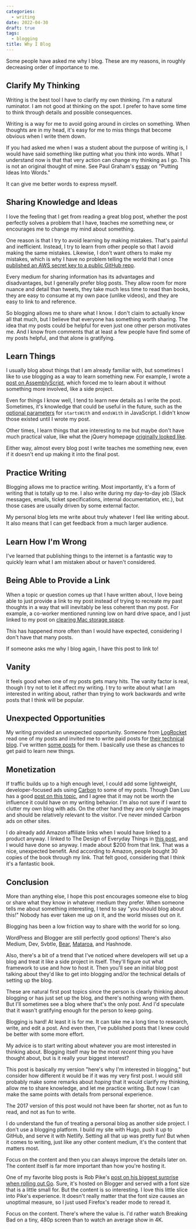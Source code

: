 ```yaml
---
categories:
  - writing
date: 2022-04-30
draft: true
tags:
  - blogging
title: Why I Blog
---
```


Some people have asked me why I blog. These are my reasons, in roughly decreasing
order of importance to me.

## Clarify My Thinking

Writing is the best tool I have to clarify my own thinking. I'm a natural
ruminator. I am not good at thinking on the spot. I prefer to have some time to
think through details and possible consequences.

Writing is a way for me to avoid going around in circles on something. When
thoughts are in my head, it's easy for me to miss things that become obvious
when I write them down.

If you had asked me when I was a student about the purpose of writing is, I
would have said something like putting what you think into words. What I
understand now is that that very action can change my thinking as I go. This is
not an original thought of mine. See Paul Graham's
[essay](http://www.paulgraham.com/words.html) on "Putting Ideas Into Words."

It can give me better words to express myself.

## Sharing Knowledge and Ideas

I love the feeling that I get from reading a great blog post, whether the post
perfectly solves a problem that I have, teaches me something new, or encourages
me to change my mind about something.

One reason is that I try to avoid learning by making mistakes. That's painful
and inefficient. Instead, I try to learn from other people so that I avoid
making the same mistakes. Likewise, I don't want others to make my mistakes,
which is why I have no problem telling the world that I once [published an AWS
secret key to a public GitHub
repo](https://www.dannyguo.com/blog/i-published-my-aws-secret-key-to-github/).

Every medium for sharing information has its advantages and disadvantages, but I
generally prefer blog posts. They allow room for more nuance and detail than
tweets, they take much less time to read than books, they are easy to consume at
my own pace (unlike videos), and they are easy to link to and reference.

So blogging allows me to share what I know. I don't claim to actually know all
that much, but I believe that everyone has something worth sharing. The idea
that my posts could be helpful for even just one other person motivates me. And
I know from comments that at least a few people have find some of my posts
helpful, and that alone is gratifying.

## Learn Things

I usually blog about things that I am already familiar with, but sometimes I
like to use blogging as a way to learn something new. For example, I wrote a
[post on
AssemblyScript](https://www.dannyguo.com/blog/the-introductory-guide-to-assemblyscript/),
which forced me to learn about it without something more involved, like a side
project.

Even for things I know well, I tend to learn new details as I write the post.
Sometimes, it's knowledge that could be useful in the future, such as the
[optional
parameters](https://www.dannyguo.com/blog/how-to-check-if-a-javascript-string-begins-or-ends-with-a-string/#advanced-usage)
for `startsWith` and `endsWith` in JavaScript. I didn't know those existed until
I wrote my post.

Other times, I learn things that are interesting to me but maybe don't have much
practical value, like what the jQuery homepage [originally looked
like](https://www.dannyguo.com/blog/the-history-and-legacy-of-jquery/#a-brief-history-of-jquery).

Either way, almost every blog post I write teaches me something new, even if it
doesn't end up making it into the final post.

## Practice Writing

Blogging allows me to practice writing. Most importantly, it's a form of writing
that is totally up to me. I also write during my day-to-day job (Slack messages,
emails, ticket specifications, internal documentation, etc.), but those cases
are usually driven by some external factor.

My personal blog lets me write about truly whatever I feel like writing about.
It also means that I can get feedback from a much larger audience.

## Learn How I'm Wrong

I've learned that publishing things to the internet is a fantastic way to
quickly learn what I am mistaken about or haven't considered.

## Being Able to Provide a Link

When a topic or question comes up that I have written about, I love being able
to just provide a link to my post instead of trying to recreate my past thoughts
in a way that will inevitably be less coherent than my post. For example, a
co-worker mentioned running low on hard drive space, and I just linked to my
post on [clearing Mac storage
space](https://www.dannyguo.com/blog/clearing-mac-storage-space/).

This has happened more often than I would have expected, considering I don't
have that many posts.

If someone asks me why I blog again, I have this post to link to!

## Vanity

It feels good when one of my posts gets many hits. The vanity factor is real,
though I try not to let it affect my writing. I try to write about what I am
interested in writing about, rather than trying to work backwards and write
posts that I think will be popular.

## Unexpected Opportunities

My writing provided an unexpected opportunity. Someone from
[LogRocket](https://logrocket.com) read one of my posts and invited me to write
paid posts for [their technical blog](https://blog.logrocket.com/). I've written
[some posts](https://blog.logrocket.com/author/dannyguo) for them.  I basically
use these as chances to get paid to learn new things.

## Monetization

If traffic builds up to a high enough level, I could add some lightweight,
developer-focused ads using [Carbon](https://www.carbonads.net) to some of my
posts. Though Dan Luu has a good [post on this
topic](https://danluu.com/blog-ads/), and I agree that it may not be worth the
influence it could have on my writing behavior. I'm also not sure if I want to
clutter my own blog with ads. On the other hand they are only single images and
should be relatively relevant to the visitor. I've never minded Carbon ads on
other sites.

I do already add Amazon affiliate links when I would have linked to a product
anyway. I linked to The Design of Everyday Things in [this
post](https://www.dannyguo.com/blog/my-seatbelt-rule-for-judgment/), and I would
have done so anyway. I made about $200 from that link. That was a nice,
unexpected benefit. And according to Amazon, people bought 30 copies of the book
through my link. That felt good, considering that I think it's a fantastic book.

## Conclusion

More than anything else, I hope this post encourages someone else to blog or
share what they know in whatever medium they prefer. When someone tells me about
something interesting, I tend to say "you should blog about this!" Nobody has
ever taken me up on it, and the world misses out on it.

Blogging has been a low friction way to share with the world for so long.

WordPress and Blogger are still perfectly good options! There's also Medium,
Dev, Svbtle, [Bear](https://bearblog.dev/), [Mataroa](https://mataroa.blog/),
and Hashnode.

Also, there's a bit of a trend that I've noticed where developers will set up a
blog and treat it like a side project in itself. They'll figure out what
framework to use and how to host it. Then you'll see an initial blog post
talking about they'd like to get into blogging and/or the technical details of
setting up the blog.

These are natural first post topics since the person is clearly thinking about
blogging or has just set up the blog, and there's nothing wrong with them. But
I'll sometimes see a blog where that's the only post. And I'd speculate that it
wasn't gratifying enough for the person to keep going.

Blogging is hard! At least it is for me. It can take me a long time to research,
write, and edit a post. And even then, I've published posts that I knew could be
better with some more effort.

My advice is to start writing about whatever you are most interested in thinking
about. Blogging itself may be the most *recent* thing you have thought about,
but is it really your biggest interest?

This post is basically my version "here's why I'm interested in blogging," but
consider how different it would be if it was my very first post. I would still
probably make some remarks about *hoping* that it would clarify my thinking,
allow me to share knowledge, and let me practice writing. But now I can make the
same points with details from personal experience.

The 2017 version of this post would not have been far shorter, not as fun to
read, and not as fun to write.

I do understand the fun of treating a personal blog as another side project. I
don't use a blogging platform. I build my site with Hugo, push it up to GitHub,
and serve it with Netlify. Setting all that up was pretty fun! But when it comes
to writing, just like any other content medium, it's the content that matters
most.

Focus on the content and then you can always improve the details later on.  The
content itself is far more important than how you're hosting it.

One of my favorite blog posts is Rob Pike's [post on his biggest surprise when
rolling out
Go](https://commandcenter.blogspot.com/2012/06/less-is-exponentially-more.html).
Sure, it's hosted on Blogger and served with a font size that is a little small
for. But the content is so interesting. I love this little slice into Pike's
experience. It doesn't really matter that the font size causes an unoptimal
measure, so I just used Firefox's reader mode to reread it.

Focus on the content. There's where the value is. I'd rather watch Breaking Bad
on a tiny, 480p screen than to watch an average show in 4K.
